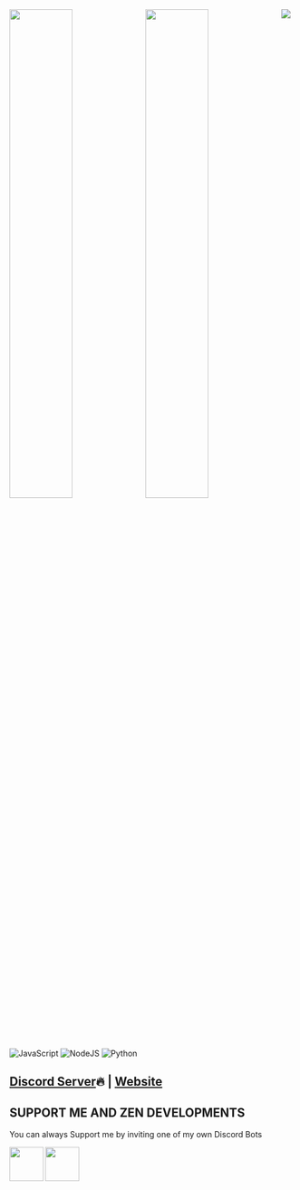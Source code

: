 <img src="https://i.imgur.com/bPMNE7F.png" />

<img align="left" width="47%" src="https://github-readme-stats.vercel.app/api?username=benzmeister&show_icons=true&theme=radical" />
<img align="left" width="47%" src="https://github-readme-stats.vercel.app/api/top-langs/?username=benzmeister&layout=compact" />

![JavaScript](https://img.shields.io/badge/javascript-%23323330.svg?style=for-the-badge&logo=javascript&logoColor=%23F7DF1E)
![NodeJS](https://img.shields.io/badge/node.js-6DA55F?style=for-the-badge&logo=node.js&logoColor=white)
![Python](https://img.shields.io/badge/python-3670A0?style=for-the-badge&logo=python&logoColor=ffdd54)

## [Discord Server](https://discord.gg/ZrNzZYc7Dv)🔥 | [Website](https://zendevelopments.tk)

## SUPPORT ME AND ZEN DEVELOPMENTS
You can always Support me by inviting one of my own Discord Bots

<a href="https://discord.com/api/oauth2/authorize?client_id=949301159330455652&permissions=8&scope=bot%20applications.commands"><img src="https://i.imgur.com/zitv5pt.png" align="left" width="60" height="60"></img></a>

<a href="https://discord.com/api/oauth2/authorize?client_id=959251789394354206&permissions=8&scope=bot%20applications.commands"><img src="https://i.imgur.com/u4HEbFp.png" align="left" width="60" height="60"></img></a>
